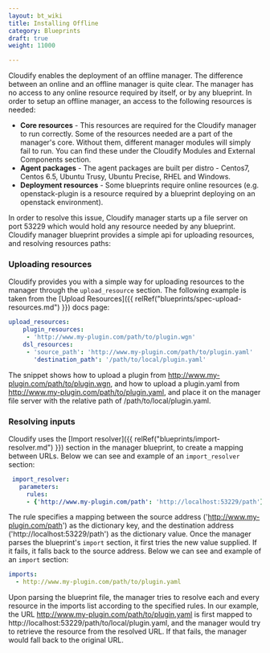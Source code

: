 ```yaml
---
layout: bt_wiki
title: Installing Offline
category: Blueprints
draft: true
weight: 11000

---
```

Cloudify enables the deployment of an offline manager. The difference between an online and an offline manager is quite clear.
The manager has no access to any online resource required by itself, or by any blueprint. In order to setup an offline manager, an access to the following resources is needed:

- **Core resources** - This resources are required for the Cloudify manager to run correctly. Some of the resources needed are a part of the manager's core. Without them, different manager modules will simply fail to run. You can find these under the Cloudify Modules and External Components section. 
- **Agent packages** - The agent packages are built per distro - Centos7, Centos 6.5, Ubuntu Trusy, Ubuntu Precise, RHEL and Windows.
- **Deployment resources** - Some blueprints require online resources (e.g. openstack-plugin is a resource required by a blueprint deploying on an openstack environment).

In order to resolve this issue, Cloudify manager starts up a file server on port 53229 which would hold any resource needed by any blueprint.
Cloudify manager blueprint provides a simple api for uploading resources, and resolving resources paths:

<a id="uploading-resources"></a>
### Uploading resources 
Cloudify provides you with a simple way for uploading resources to the manager through the `upload_resource` section. 
The following example is taken from the [Upload Resources]({{ relRef("blueprints/spec-upload-resources.md") }}) docs page:

```yaml
upload_resources:
    plugin_resources: 
     - 'http://www.my-plugin.com/path/to/plugin.wgn'
    dsl_resources: 
     - 'source_path': 'http://www.my-plugin.com/path/to/plugin.yaml'
       'destination_path': '/path/to/local/plugin.yaml'
```

The snippet shows how to upload a plugin from http://www.my-plugin.com/path/to/plugin.wgn, and how to upload a plugin.yaml from
http://www.my-plugin.com/path/to/plugin.yaml, and place it on the manager file server with the relative path of /path/to/local/plugin.yaml.

<a id="resolving-inputs"></a>
### Resolving inputs 
Cloudify uses the [Import resolver]({{ relRef("blueprints/import-resolver.md") }}) section in the manager blueprint, to create a mapping between URLs.
Below we can see and example of an `import_resolver` section: 

```yaml
 import_resolver:
   parameters:
     rules:
     - {'http://www.my-plugin.com/path': 'http://localhost:53229/path'}
```
The rule specifies a mapping between the source address ('http://www.my-plugin.com/path') as the dictionary key, and the destination address ('http://localhost:53229/path') as the dictionary value.
Once the manager parses the blueprint's `import` section, it first tries the new value supplied. If it fails, it falls back to the source address. 
Below we can see and example of an `import` section: 

```yaml
imports:
  - http://www.my-plugin.com/path/to/plugin.yaml
```

Upon parsing the blueprint file, the manager tries to resolve each and every resource in the imports list according to the specified rules. In our example, the 
URL http://www.my-plugin.com/path/to/plugin.yaml is first mapped to http://localhost:53229/path/to/local/plugin.yaml, and the manager would try to retrieve 
the resource from the resolved URL. If that fails, the manager would fall back to the original URL.
